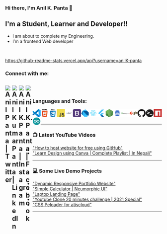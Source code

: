 ### Hi there, I'm Anil K. Panta 👋

## I'm a Student, Learner and Developer!!

-  I am about to complete my Engineering.
-  I’m a frontend Web developer
<br />

https://github-readme-stats.vercel.app/api?username=anilK-panta

### Connect with me:

[<img align="left" alt="Anil Panta | Twitter" width="22px" src="https://cdn.jsdelivr.net/npm/simple-icons@v3/icons/twitter.svg" />][twitter]
[<img align="left" alt="Anil Kumar Panta | LinkedIn" width="22px" src="https://cdn.jsdelivr.net/npm/simple-icons@v3/icons/linkedin.svg" />][linkedin]
[<img align="left" alt="Anil K. Panta | Instagram" width="22px" src="https://cdn.jsdelivr.net/npm/simple-icons@v3/icons/instagram.svg" />][instagram]
[<img align="left" alt="Anil K. Panta | Facebook" width="22px" src="https://cdn.jsdelivr.net/npm/simple-icons@v3/icons/facebook.svg" />][facebook]
---

<br />

### Languages and Tools:

<img align="left" alt="Visual Studio Code" width="26px" src="https://raw.githubusercontent.com/github/explore/80688e429a7d4ef2fca1e82350fe8e3517d3494d/topics/visual-studio-code/visual-studio-code.png" />
<img align="left" alt="HTML5" width="26px" src="https://raw.githubusercontent.com/github/explore/80688e429a7d4ef2fca1e82350fe8e3517d3494d/topics/html/html.png" />
<img align="left" alt="CSS3" width="26px" src="https://raw.githubusercontent.com/github/explore/80688e429a7d4ef2fca1e82350fe8e3517d3494d/topics/css/css.png" />
<img align="left" alt="JavaScript" width="26px" src="https://raw.githubusercontent.com/github/explore/80688e429a7d4ef2fca1e82350fe8e3517d3494d/topics/javascript/javascript.png" />
<img align="left" alt="Jquery" width="26px" src="https://raw.githubusercontent.com/github/explore/80688e429a7d4ef2fca1e82350fe8e3517d3494d/topics/jquery/jquery.png" />
<img align="left" alt="Arduino" width="26px" src="https://raw.githubusercontent.com/github/explore/80688e429a7d4ef2fca1e82350fe8e3517d3494d/topics/bootstrap/bootstrap.png" />
<img align="left" alt="Dart" width="26px" src="https://raw.githubusercontent.com/github/explore/80688e429a7d4ef2fca1e82350fe8e3517d3494d/topics/dart/dart.png" />
<img align="left" alt="React" width="26px" src="https://raw.githubusercontent.com/github/explore/80688e429a7d4ef2fca1e82350fe8e3517d3494d/topics/react/react.png" />
<img align="left" alt="Flutter" width="26px" src="https://raw.githubusercontent.com/github/explore/80688e429a7d4ef2fca1e82350fe8e3517d3494d/topics/flutter/flutter.png" />
<img align="left" alt="Node.js" width="26px" src="https://raw.githubusercontent.com/github/explore/80688e429a7d4ef2fca1e82350fe8e3517d3494d/topics/nodejs/nodejs.png" />
<img align="left" alt="SQL" width="26px" src="https://raw.githubusercontent.com/github/explore/80688e429a7d4ef2fca1e82350fe8e3517d3494d/topics/sql/sql.png" />
<img align="left" alt="MongoDB" width="26px" src="https://raw.githubusercontent.com/github/explore/80688e429a7d4ef2fca1e82350fe8e3517d3494d/topics/mongodb/mongodb.png" />
<img align="left" alt="Git" width="26px" src="https://raw.githubusercontent.com/github/explore/80688e429a7d4ef2fca1e82350fe8e3517d3494d/topics/git/git.png" />
<img align="left" alt="GitHub" width="26px" src="https://raw.githubusercontent.com/github/explore/78df643247d429f6cc873026c0622819ad797942/topics/github/github.png" />
<img align="left" alt="Terminal" width="26px" src="https://raw.githubusercontent.com/github/explore/80688e429a7d4ef2fca1e82350fe8e3517d3494d/topics/terminal/terminal.png" />
<img align="left" alt="Arduino" width="26px" src="https://raw.githubusercontent.com/github/explore/80688e429a7d4ef2fca1e82350fe8e3517d3494d/topics/npm/npm.png" />
<img align="left" alt="Arduino" width="26px" src="https://raw.githubusercontent.com/github/explore/80688e429a7d4ef2fca1e82350fe8e3517d3494d/topics/arduino/arduino.png" />

<br />
<br />

---

### 📺 Latest YouTube Videos

<!-- YOUTUBE:START -->

- ["How to host website for free using GitHub"](https://youtu.be/XeN8fIfylZs)
- ["Learn Design using Canva | Complete Playlist | In Nepali"](https://youtube.com/playlist?list=PL_sdpqhqy4cLhrFzo4NsPuwTsWItqkaY6)
---

### 💻 Some Live Demo Projects

- ["Dynamic Responsive Portfolio Website"](https://portfolio-84852.web.app/)
- ["Simple Calculator | Neumorphic UI"](https://anilk-panta.github.io/calculator/)
- ["Laptop Landing Page"](https://anilk-panta.github.io/laptop-ui/)
- ["Youtube Clone 20 minutes challenge | 2021 Special"](https://anilk-panta.github.io/youtube-clone/)
- ["CSS Peloader for atiscloud"](https://anilk-panta.github.io/atiscloud.github.io/)
---

[twitter]: https://twitter.com/anil_panta
[youtube]: https://www.youtube.com/channel/UCTSUxyWiQVAr5UwJc1M_LEQ
[instagram]: https://www.instagram.com/a.k_panta/
[linkedin]: https://www.linkedin.com/in/anil-kumar-panta/
[facebook]: https://www.facebook.com/anil.panta.10/
